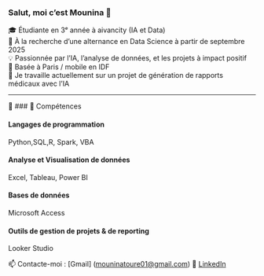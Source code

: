 ### Salut, moi c’est Mounina 👋

🎓 Étudiante en 3ᵉ année à aivancity (IA et Data)  
💼 À la recherche d’une alternance en Data Science à partir de septembre 2025  
💡 Passionnée par l’IA, l’analyse de données, et les projets à impact positif  
📍 Basée à Paris / mobile en IDF  
🌱 Je travaille actuellement sur un projet de génération de rapports médicaux avec l’IA

---

🔧 ### 🧠 Compétences

#### Langages de programmation
Python,SQL,R, Spark, VBA

#### Analyse et Visualisation de données
Excel, Tableau, Power BI

#### Bases de données
Microsoft Access

#### Outils de gestion de projets & de reporting
Looker Studio






📫 Contacte-moi : [Gmail] (mouninatoure01@gmail.com)
📎 [LinkedIn](www.linkedin.com/in/mounina-toure-764a76251) 

